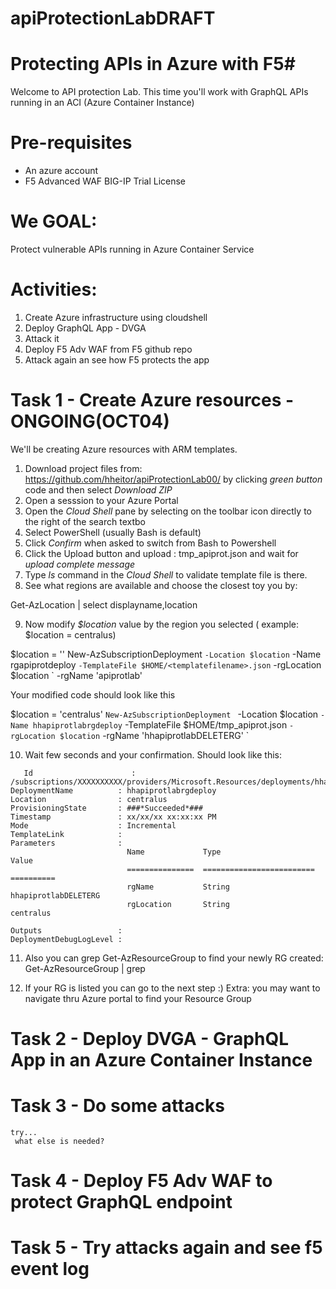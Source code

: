 # apiProtectionLabDRAFT
# Protecting APIs in Azure  with F5#

Welcome to API protection Lab. This time you'll work with GraphQL APIs running in an ACI (Azure Container Instance)

# Pre-requisites
- An azure account
- F5 Advanced WAF BIG-IP Trial License

# We GOAL: #

Protect vulnerable APIs running in Azure Container Service

# Activities: #

1. Create Azure infrastructure using cloudshell
2. Deploy GraphQL App - DVGA
3. Attack it
4. Deploy F5 Adv WAF from F5 github repo
5. Attack again an see how F5 protects the app

# Task 1 -  Create Azure resources - ONGOING(OCT04)

We'll be  creating Azure resources with ARM templates. 

1. Download project files from: https://github.com/hheitor/apiProtectionLab00/ by clicking *green button* code and then select *Download ZIP*
2. Open a sesssion to your Azure Portal
3. Open the *Cloud Shell* pane by selecting on the toolbar icon directly to the right of the search textbo
4. Select PowerShell (usually Bash is default)
5. Click  *Confirm* when asked to switch from Bash to Powershell 
6. Click the Upload button and upload : tmp_apiprot.json and wait for *upload complete message*
7. Type *ls* command in the *Cloud Shell* to validate template file is there.
8. See what regions are available and choose the closest toy you by:

Get-AzLocation | select displayname,location


9. Now modify *$location* value by the region you selected ( example: $location = centralus)



$location = '<Azure region>'
New-AzSubscriptionDeployment `
  -Location $location `
  -Name <YOUR INITIALS HERE>rgapiprotdeploy `
  -TemplateFile $HOME/<templatefilename>.json `
  -rgLocation $location `
  -rgName '<YOUR INITIALS HERE>apiprotlab'

Your modified code should look like this  

$location = 'centralus'
`New-AzSubscriptionDeployment `
  -Location $location `
  -Name hhapiprotlabrgdeploy `
  -TemplateFile $HOME/tmp_apiprot.json `
  -rgLocation $location `
  -rgName 'hhapiprotlabDELETERG' `

  10. Wait few seconds and your confirmation. Should look like this:
```
   Id                      : /subscriptions/XXXXXXXXXX/providers/Microsoft.Resources/deployments/hhapiprotlabrgdeploy
DeploymentName          : hhapiprotlabrgdeploy
Location                : centralus
ProvisioningState       : ###*Succeeded*###
Timestamp               : xx/xx/xx xx:xx:xx PM
Mode                    : Incremental
TemplateLink            :
Parameters              :
                          Name             Type                       Value
                          ===============  =========================  ==========
                          rgName           String                     hhapiprotlabDELETERG
                          rgLocation       String                     centralus

Outputs                 :
DeploymentDebugLogLevel :
```
11. Also you can grep  Get-AzResourceGroup  to find your newly RG created:  Get-AzResourceGroup | grep <RGname>

12. If your RG is listed you can go to the next step :)
  Extra: you may want to navigate thru Azure portal to find your Resource Group



  # Task 2 -  Deploy DVGA - GraphQL App in an Azure Container Instance
  # Task 3 -  Do some attacks
    try...
     what else is needed?
  # Task 4 - Deploy F5 Adv WAF to protect GraphQL endpoint
  # Task 5 - Try attacks again and see f5 event log
